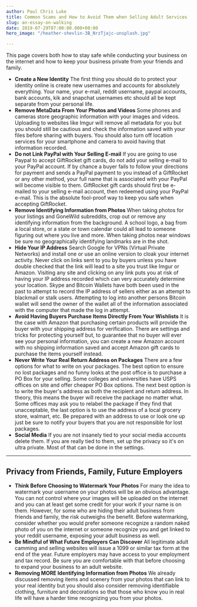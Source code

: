```yaml
---
author: Paul Chris Luke
title: Common Scams and How to Avoid Them when Selling Adult Services
slug: an-essay-on-walking
date: 2019-07-29T07:00:00.000+00:00
hero_image: "/heather-shevlin-3B_NrzTjajc-unsplash.jpg"

---
```

This page covers both how to stay safe while conducting your business on the internet and how to keep your business private from your friends and family.

* **Create a New Identity** The first thing you should do to protect your identity online is create new usernames and accounts for absolutely everything. Your name, your e-mail, reddit username, paypal accounts, bank accounts, kik and snapchat usernames etc should all be kept separate from your personal life.
* **Remove MetaData From Your Photos and Videos** Some phones and cameras store geographic information with your images and videos. Uploading to websites like Imgur will remove all metadata for you but you should still be cautious and check the information saved with your files before sharing with buyers. You should also turn off location services for your smartphone and camera to avoid having that information recorded.
* **Do not Link PayPal with Your Selling E-mail** If you are going to use Paypal to accept GiftRocket gift cards, do not add your selling e-mail to your PayPal account. If by chance a buyer fails to follow your directions for payment and sends a PayPal payment to you instead of a GiftRocket or any other method, your full name that is associated with your PayPal will become visible to them. GiftRocket gift cards should first be e-mailed to your selling e-mail account, then redeemed using your PayPal e-mail. This is the absolute fool-proof way to keep you safe when accepting GiftRocket.
* **Remove Identifying Information from Photos** When taking photos for your listings and GoneWild subreddits, crop out or remove any identifying information from the background. A school logo, a bag from a local store, or a state or town calendar could all lead to someone figuring out where you live and more. When taking photos near windows be sure no geographically identifying landmarks are in the shot.
* **Hide Your IP Address** Search Google for VPNs (Virtual Private Networks) and install one or use an online version to cloak your internet activity. Never click on links sent to you by buyers unless you have double checked that the link will lead to a site you trust like Imgur or Amazon. Visiting any site and clicking on any link puts you at risk of having your IP address recorded which can very accurately determine your location. Skype and Bitcoin Wallets have both been used in the past to attempt to record the IP address of sellers either as an attempt to blackmail or stalk users. Attempting to log into another persons Bitcoin wallet will send the owner of the wallet all of the information associated with the computer that made the log in attempt.
* **Avoid Having Buyers Purchase Items Directly From Your Wishlists** It is the case with Amazon that purchasing certain products will provide the buyer with your shipping address for verification. There are settings and tricks for protecting yourself but, to guarantee that no buyer will ever see your personal information, you can create a new Amazon account with no shipping information saved and accept Amazon gift cards to purchase the items yourself instead.
* **Never Write Your Real Return Address on Packages** There are a few options for what to write on your packages. The best option to ensure no lost packages and no funny looks at the post office is to purchase a PO Box for your selling. Some colleges and universities have USPS offices on site and offer cheaper PO Box options. The next best option is to write the buyer's address as both the recipient and return address. In theory, this means the buyer will receive the package no matter what. Some offices may ask you to relabel the package if they find that unacceptable, the last option is to use the address of a local grocery store, walmart, etc. Be prepared with an address to use or look one up just be sure to notify your buyers that you are not responsible for lost packages.
* **Social Media** If you are not insanely tied to your social media accounts delete them. If you are really tied to them, set up the privacy so it's on ultra private. Most of that can be done in the settings.

***

## Privacy from Friends, Family, Future Employers

* **Think Before Choosing to Watermark Your Photos** For many the idea to watermark your username on your photos will be an obvious advantage. You can not control where your images will be uploaded on the internet and you can at least get some credit for your work if your name is on them. However, for some who are hiding their adult business from friends and family, the risk outweighs the benefit. Before watermarking, consider whether you would prefer someone recognize a random naked photo of you on the internet or someone recognize you and get linked to your reddit username, exposing your adult business as well.
* **Be Mindful of What Future Employers Can Discover** All legitimate adult camming and selling websites will issue a 1099 or similar tax form at the end of the year. Future employers may have access to your employment and tax record. Be sure you are comfortable with that before choosing to expand your business to an adult website.
* **Removing MORE Identifying Information from Photos** We already discussed removing items and scenery from your photos that can link to your real identity but you should also consider removing identifiable clothing, furniture and decorations so that those who know you in real life will have a harder time recognizing you from your photos.